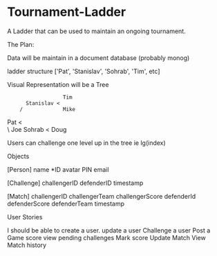 # Tournament-Ladder
A Ladder that can be used to maintain an ongoing tournament.

The Plan:

Data will be maintain in a document database (probably monog)

ladder structure
['Pat', 'Stanislav', 'Sohrab', 'Tim', etc]

Visual Representation will be a Tree

                      Tim
          Stanislav <   
        /             Mike
Pat   <            
        \             Joe
          Sohrab    <
                      Doug
                      
Users can challenge one level up in the tree ie lg(index)
                      
Objects

[Person]
name
*ID
avatar
PIN
email

[Challenge]
challengerID
defenderID
timestamp

[Match]
challengerID
challengerTeam
challengerScore
defenderId
defenderScore
defenderTeam
timestamp

User Stories

I should be able to create a user.
update a user
Challenge a user
Post a Game score
view pending challenges
Mark score
Update Match
View Match history



